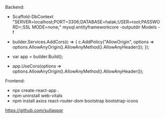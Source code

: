 Backend: 
- Scaffold-DbContext "SERVER=localhost;PORT=3306;DATABASE=halak;USER=root;PASSWORD=;SSL MODE=none;" mysql.entityframeworkcore -outputdir Models -f 

- builder.Services.AddCors(c =>
            {
                c.AddPolicy("AllowOrigin", options =>
                options.AllowAnyOrigin().AllowAnyMethod().AllowAnyHeader());
            });
- var app = builder.Build();
- app.UseCors(options => options.AllowAnyOrigin().AllowAnyMethod().AllowAnyHeader());

Frontend: 
- npx create-react-app .
- npm uninstall web-vitals
- npm install axios react-router-dom bootstrap bootstrap-icons


https://github.com/sullaspqr
